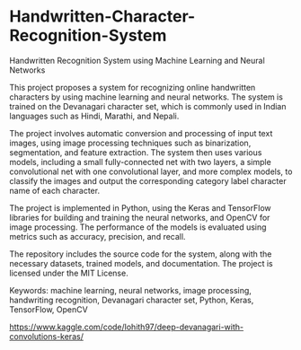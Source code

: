# Handwritten-Character-Recognition-System
Handwritten Recognition System using Machine Learning and Neural Networks


This project proposes a system for recognizing online handwritten characters by using machine learning and neural networks. The system is trained on the Devanagari character set, which is commonly used in Indian languages such as Hindi, Marathi, and Nepali.

The project involves automatic conversion and processing of input text images, using image processing techniques such as binarization, segmentation, and feature extraction. The system then uses various models, including a small fully-connected net with two layers, a simple convolutional net with one convolutional layer, and more complex models, to classify the images and output the corresponding category label character name of each character.

The project is implemented in Python, using the Keras and TensorFlow libraries for building and training the neural networks, and OpenCV for image processing. The performance of the models is evaluated using metrics such as accuracy, precision, and recall.

The repository includes the source code for the system, along with the necessary datasets, trained models, and documentation. The project is licensed under the MIT License.

Keywords: machine learning, neural networks, image processing, handwriting recognition, Devanagari character set, Python, Keras, TensorFlow, OpenCV

https://www.kaggle.com/code/lohith97/deep-devanagari-with-convolutions-keras/
